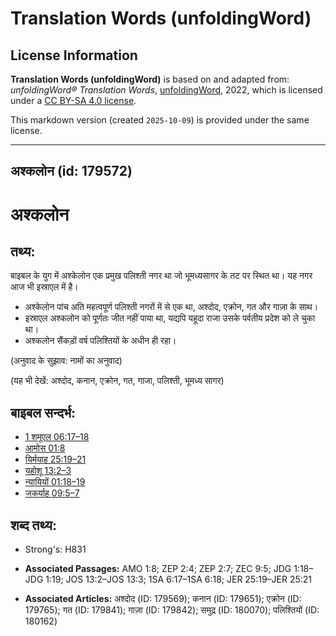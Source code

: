 # Translation Words (unfoldingWord)

## License Information

**Translation Words (unfoldingWord)** is based on and adapted from: _unfoldingWord® Translation Words_, [unfoldingWord](https://unfoldingword.org/utw), 2022, which is licensed under a [CC BY-SA 4.0 license](https://creativecommons.org/licenses/by-sa/4.0/legalcode.en).

This markdown version (created `2025-10-09`) is provided under the same license.



--------------------------------

## अश्कलोन (id: 179572)

अश्कलोन
=======

तथ्य:
-----

बाइबल के युग में अश्केलोन एक प्रमुख पलिश्ती नगर था जो भूमध्यसागर के तट पर स्थित था। यह नगर आज भी इस्राएल में है।

* अश्केलोन पांच अति महत्वपूर्ण पलिश्ती नगरों में से एक था, अश्दोद, एक्रोन, गत और गाज़ा के साथ।
* इस्राएल अश्कलोन को पूर्णतः जीत नहीं पाया था, यद्यपि यहूदा राजा उसके पर्वतीय प्रदेश को ले चुका था।
* अश्कलोन सैंकड़ों वर्ष पलिश्तियों के अधीन ही रहा।

(अनुवाद के सुझाव: नामों का अनुवाद)

(यह भी देखें: अश्दोद, कनान, एक्रोन, गत, गाजा, पलिश्ती, भूमध्य सागर)

बाइबल सन्दर्भ:
--------------

* [1 शमूएल 06:17–18](https://ref.ly/1Sam0:0)
* [आमोस 01:8](https://ref.ly/Amos1:8)
* [यिर्मयाह 25:19–21](https://ref.ly/Jer25:19-Jer25:21)
* [यहोशू 13:2–3](https://ref.ly/Josh13:2-Josh13:3)
* [न्यायियों 01:18–19](https://ref.ly/Judg1:18-Judg1:19)
* [जकर्याह 09:5–7](https://ref.ly/Zech9:5-Zech9:7)

शब्द तथ्य:
----------

* Strong's: H831

* **Associated Passages:** AMO 1:8; ZEP 2:4; ZEP 2:7; ZEC 9:5; JDG 1:18–JDG 1:19; JOS 13:2–JOS 13:3; 1SA 6:17–1SA 6:18; JER 25:19–JER 25:21
* **Associated Articles:** अश्दोद (ID: 179569); कनान (ID: 179651); एक्रोन (ID: 179765); गत (ID: 179841); गाज़ा (ID: 179842); समुद्र (ID: 180070); पलिश्तियों (ID: 180162)

